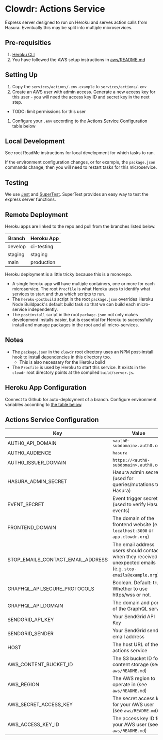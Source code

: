 # Clowdr: Actions Service

Express server designed to run on Heroku and serves action calls from Hasura.
Eventually this may be split into multiple microservices.

## Pre-requisities

1. [Heroku CLI](https://devcenter.heroku.com/articles/heroku-cli)
1. You have followed the AWS setup instructions in [aws/README.md](../../aws/README.md)

## Setting Up

1. Copy the `services/actions/.env.example` to `services/actions/.env`
1. Create an AWS user with admin access. Generate a new access key for this user - you will need the access key ID and secret key in the next step.

- TODO: limit permissions for this user

1. Configure your `.env` according to the [Actions Service
   Configuration](#actions-service-configuration) table below

## Local Development

See root ReadMe instructions for local development for which tasks to run.

If the environment configuration changes, or for example, the `package.json`
commands change, then you will need to restart tasks for this microservice.

## Testing

We use [Jest](https://jestjs.io/docs/en/getting-started) and
[SuperTest](https://www.npmjs.com/package/supertest). SuperTest provides an easy
way to test the express server functions.

## Remote Deployment

Heroku apps are linked to the repo and pull from the branches listed below.

| Branch  | Heroku App |
| ------- | ---------- |
| develop | ci-testing |
| staging | staging    |
| main    | production |

Heroku deployment is a little tricky because this is a monorepo.

- A single heroku app will have multiple containers, one or more for each
  microservice. The root `Procfile` is what Heroku uses to identify what
  services to start and thus which scripts to run.
- The `heroku-postbuild` script in the root `package.json` overrides Heroku Node
  Buildpack's default build task so that we can build each micro-service
  independently.
- The `postinstall` script in the root `package.json` not only makes development
  installs easier, but is essential for Heroku to successfully install and
  manage packages in the root and all micro-services.

## Notes

- The `package.json` in the `clowdr` root directory uses an NPM post-install
  hook to install dependencies in this directory too.
  - This is also necessary for the Heroku build
- The `Procfile` is used by Heroku to start this service. It exists in the
  `clowdr` root directory points at the compiled `build/server.js`.

## Heroku App Configuration

Connect to Github for auto-deployment of a branch. Configure environment
variables according to [the table below](#actions-service-configuration).

## Actions Service Configuration

| Key                               | Value                                                                                                        |
| --------------------------------- | ------------------------------------------------------------------------------------------------------------ |
| AUTH0_API_DOMAIN                  | `<auth0-subdomain>.auth0.com`                                                                                |
| AUTH0_AUDIENCE                    | `hasura`                                                                                                     |
| AUTH0_ISSUER_DOMAIN               | `https://<auth0-subdomain>.auth0.com/`                                                                       |
| HASURA_ADMIN_SECRET               | Hasura admin secret (used for queries/mutations to Hasura)                                                   |
| EVENT_SECRET                      | Event trigger secret (used to verify Hasura events)                                                          |
| FRONTEND_DOMAIN                   | The domain of the frontend website (e.g. `localhost:3000` or `app.clowdr.org`)                               |
| STOP_EMAILS_CONTACT_EMAIL_ADDRESS | The email address users should contact when they received unexpected emails (e.g. `stop-emails@example.org`) |
| GRAPHQL_API_SECURE_PROTOCOLS      | Boolean. Default: true. Whether to use https/wss or not.                                                     |
| GRAPHQL_API_DOMAIN                | The domain and port of the GraphQL server                                                                    |
| SENDGRID_API_KEY                  | Your SendGrid API Key                                                                                        |
| SENDGRID_SENDER                   | Your SendGrid sender email address                                                                           |
| HOST                              | The host URL of the actions service                                                                          |
| AWS_CONTENT_BUCKET_ID             | The S3 bucket ID for content storage (see `aws/README.md`)                                                   |
| AWS_REGION                        | The AWS region to operate in (see `aws/README.md`)                                                           |
| AWS_SECRET_ACCESS_KEY             | The secret access key for your AWS user (see `aws/README.md`)                                                |
| AWS_ACCESS_KEY_ID                 | The access key ID for your AWS user (see `aws/README.md`)                                                    |
